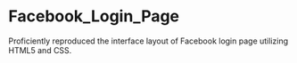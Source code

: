 # Facebook_Login_Page

Proficiently reproduced the interface layout of Facebook login page utilizing HTML5 and CSS.
